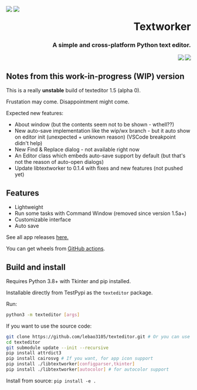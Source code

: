 <div style="float: left;">
    <img src="https://raw.githubusercontent.com/lebao3105/texteditor/data/icons/me.lebao3105.textworker.svg">
    <img src="https://raw.githubusercontent.com/lebao3105/texteditor/data/icons/me.lebao3105.textworker.Devel.svg">
</div>

<p align="right">
    <h1 align="right">
        <strong>Textworker</strong>
    </h1>
    <h3 align="right">
    A simple and cross-platform Python text editor.
    </h3>
    <a href="https://github.com/psf/black">
        <image src="https://img.shields.io/badge/code%20style-black-000000.svg" align="right"/>
    </a>
    <a href="https://github.com/lebao3105/texteditor/actions/workflows/wheeltk.yml">
        <image src="https://github.com/lebao3105/texteditor/actions/workflows/wheeltk.yml/badge.svg?branch=data" align="right"/>
    </a>
</p>

<br clear="both">

## Notes from this work-in-progress (WIP) version

This is a really **unstable** build of texteditor 1.5 (alpha 0).

Frustation may come. Disappointment might come.

Expected new features:
* About window (but the contents seem not to be shown - wthell??)
* New auto-save implementation like the wip/wx branch - but it auto show on editor init (unexpected + unknown reason) (VSCode breakpoint didn't help)
* New Find & Replace dialog - not available right now
* An Editor class which embeds auto-save support by default (but that's not the reason of auto-open dialogs)
* Update libtextworker to 0.1.4 with fixes and new features (not pushed yet)

## Features

* Lightweight
* Run some tasks with Command Window (removed since version 1.5a+)
* Customizable interface
* Auto save

See all app releases [here.](https://github.com/lebao3105/texteditor/releases)

You can get wheels from [GitHub actions](https://github.com/lebao3105/texteditor/actions).

## Build and install

Requires Python 3.8+ with Tkinter and pip installed.

Installable directly from TestPypi as the ```texteditor``` package.

Run:

```bash
python3 -m texteditor [args]
```

If you want to use the source code:

```bash
git clone https://github.com/lebao3105/texteditor.git # Or you can use gitlab instead
cd texteditor
git submodule update --init --recursive
pip install attrdict3
pip install cairosvg # If you want, for app icon support
pip install ./libtextworker[configparser,tkinter]
pip install ./libtextworker[autocolor] # for autocolor support
```

Install from source: ```pip install -e .```
